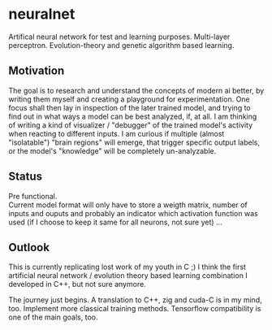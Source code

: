 # neuralnet

Artifical neural network for test and learning purposes. Multi-layer perceptron. Evolution-theory and genetic algorithm based learning. 

## Motivation
The goal is to research and understand the concepts of modern ai better, by writing them myself and creating a playground for experimentation. One focus shall then lay in inspection of the later trained model, and trying to find out in what ways a model can be best analyzed, if, at all. I am thinking of writing a kind of visualizer / "debugger" of the trained model's activity when reacting to different inputs. I am curious if multiple (almost "isolatable") "brain regions" will emerge, that trigger specific output labels, or the model's "knowledge" will be completely un-analyzable.  

## Status
Pre functional.  
Current model format will only have to store a weigth matrix, number of inputs and ouputs and probably an indicator which activation function was used (if I choose to keep it same for all neurons, not sure yet) ... 

## Outlook
This is currently replicating lost work of my youth in C ;) I think the first artificial neural network / evolution theory based learning combination I developed in C++, but not sure anymore.

The journey just begins. A translation to C++, zig and cuda-C is in my mind, too. Implement more classical training methods. Tensorflow compatibility is one of the main goals, too.
